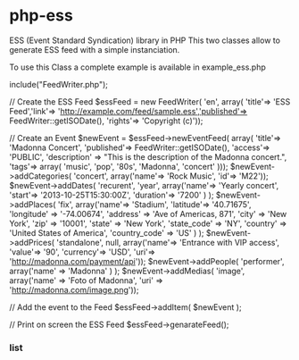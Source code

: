 php-ess
=======

ESS (Event Standard Syndication) library in PHP
This two classes allow to generate ESS feed with a simple instanciation.

To use this Class a complete example is available in example_ess.php


 include("FeedWriter.php");
  	
 // Create the ESS Feed
 $essFeed = new FeedWriter( 'en', array( 'title'=> 'ESS Feed','link'=> 'http://example.com/feed/sample.ess','published'=> FeedWriter::getISODate(), 'rights'=> 'Copyright (c)'));
 	
 // Create an Event 
 $newEvent = $essFeed->newEventFeed( array( 'title'=> 'Madonna Concert', 'published'=> FeedWriter::getISODate(), 'access'=> 'PUBLIC', 'description' => "This is the description of the Madonna concert.", 'tags'=> array( 'music', 'pop', '80s', 'Madonna', 'concert' )));
  	$newEvent->addCategories( 	'concert', 					array('name'=> 'Rock Music', 'id'=> 'M22'));
	$newEvent->addDates( 		'recurent', 	'year', 	array('name'=> 'Yearly concert', 'start'=> '2013-10-25T15:30:00Z', 'duration'=> '7200' ) );
	$newEvent->addPlaces( 		'fix', 						array('name'=> 'Stadium', 'latitude'=> '40.71675', 'longitude' => '-74.00674', 'address' => 'Ave of Americas, 871', 'city' => 'New York', 'zip' => '10001', 'state' => 'New York', 'state_code' => 'NY', 'country' => 'United States of America', 'country_code' => 'US' ) );
	$newEvent->addPrices(		'standalone', 	null,		array('name'=> 'Entrance with VIP access', 'value'=> '90', 'currency'=> 'USD', 'uri'=> 'http://madonna.com/payment/api'));
	$newEvent->addPeople(		'performer',				array('name' => 'Madonna' ) );
	$newEvent->addMedias(		'image', 					array('name' => 'Foto of Madonna', 'uri' => 'http://madonna.com/image.png'));					
	
 // Add the event to the Feed
 $essFeed->addItem( $newEvent );
	
 // Print on screen the ESS Feed
$essFeed->genarateFeed();


### list

